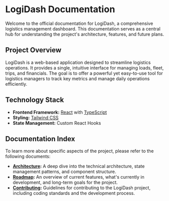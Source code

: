 # LogiDash Documentation

Welcome to the official documentation for LogiDash, a comprehensive logistics management dashboard. This documentation serves as a central hub for understanding the project's architecture, features, and future plans.

## Project Overview

LogiDash is a web-based application designed to streamline logistics operations. It provides a single, intuitive interface for managing loads, fleet, trips, and financials. The goal is to offer a powerful yet easy-to-use tool for logistics managers to track key metrics and manage daily operations efficiently.

## Technology Stack

- **Frontend Framework:** [React](https://react.dev/) with [TypeScript](https://www.typescriptlang.org/)
- **Styling:** [Tailwind CSS](https://tailwindcss.com/)
- **State Management:** Custom React Hooks

## Documentation Index

To learn more about specific aspects of the project, please refer to the following documents:

- **[Architecture](./architecture.md):** A deep dive into the technical architecture, state management patterns, and component structure.
- **[Roadmap](./roadmap.md):** An overview of current features, what's currently in development, and long-term goals for the project.
- **[Contributing](./contributing.md):** Guidelines for contributing to the LogiDash project, including coding standards and the development process.
